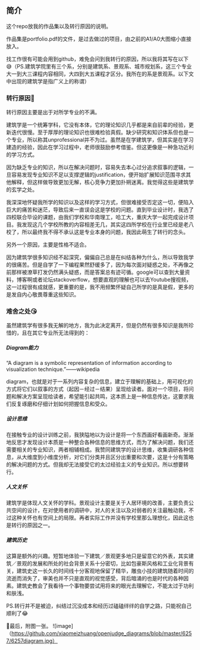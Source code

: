 ## 简介

这个repo放我的作品集以及转行原因的说明。

作品集是portfolio.pdf的文件，是过去做过的项目，由之前的A1/A0大图缩小直接放入。

找工作很有可能会用到github，难免会问到我转行的原因，所以我将其写在以下😅（PS.建筑学院里有三个系，分别是建筑系、景观系、城市规划系，这三个专业大一到大三课程内容相同，大四到大五课程才区分。我所在的系是景观系。以下文中出现的建筑学是指广义上的称谓）

### 转行原因🤔

转行原因主要是出于对所学专业的不满。

建筑学是一个统筹学科，它没有本体，它的理论知识几乎都是来自前辈的经验，更新迭代很慢。至于厚厚的理论知识也很难检验真假。缺少研究和知识体系但也是一个专业，所以称其unprofessional并不为过。虽然是在学建筑学，但其实是在学习建造的经验，因此在学习过程中，老师很鼓励参考借鉴。但这更像是一种急功近利的学习方式。

因为缺乏专业的知识，所以在解决问题时，容易失去本心过分追求叙事的逻辑，一旦容易发现专业知识不足以支撑逻辑的justification，便开始扩展知识范围寻求其他解释，但这样做导致更加无解，核心竞争力更加扑朔迷离。我觉得这些是建筑学的玄学之处。

我深深地怀疑我所学的知识以及这样的学习方式，但很难接受否定这一切，便陷入巨大的痛苦和迷茫，导致后来一直误会这是学校的问题。直到毕业设计时，我选了四校联合毕设的课题，由我们学校和华南理工，哈工大，重庆大学一起完成设计项目。我发现这几个学校所教的内容相差无几，其实这四所学校在行业里已经是老八校了，所以最终我不得不承认这是专业本身的问题，我因此萌生了转行的念头。

另外一个原因，主要是性格不适合。

因为建筑学很多知识经不起深究，偏偏自己总是在纠结各种为什么，所以导致我学的很痛苦。但是自学了一下编程果然舒缓多了，因为每次面对疑惑之处，不再像之前那样被潦草打发仍然满头疑惑，而是答案总有迹可循。google可以查到大量资料，博客啊或者论坛stackoverflow，想要直观的理解也可以去Youtube搜视频，这一过程很有成就感，更重要的是，我不用频繁怀疑自己所学的是真是假，更多的是发自内心敬畏尊重这些知识。

### 难舍之处😘

虽然建筑学有很多我无解的地方，我为此决定离开，但是仍然有很多知识是我所珍惜的，且在其它专业所无法得到的：

##### Diagram能力

“A diagram is a symbolic representation of information according to visualization technique.”——wikipedia

diagram，也就是对于一系列内容复杂的信息，建立于理解的基础上，用可视化的方式将它们以叙事的方式（起因－经过－结果）呈现给读者。面对一个项目，将问题和解决方案呈现给读者，希望能引起共鸣，这本质上是一种信息传达，这要求我们反复琢磨和仔细计划如何把握信息和受众。

##### 设计思维

在接触专业的设计训练之前，我狭隘地以为设计是将一个东西画好看画新奇。渐渐地反思才发现设计本质是一种整合各种信息的思维方式，而为了解决问题，我们还需要相关的专业知识，两者相辅相成。我赞同建筑学的设计思维，收集调研各种信息，从大维度到小维度分析，对它们分类并且区分出重要和次要，这是十分有策略的解决问题的方式。但我却无法接受它的太过经验主义的专业知识。所以想要转行。

##### 人文关怀

建筑学是体现人文关怀的学科。景观设计主要是关于人居环境的改善，主要负责公共空间的设计，在对使用者的调研中，对人的关注以及对弱者的关注最触动我，不过这种关怀也有空间上的局限。再者实际工作并没有学校里那么理想化，因此这也是转行的原因之一。

##### 建筑历史

这算是额外的兴趣。短暂地体验一下建筑／景观更多地只是留意它的外表，其实建筑／景观的发展和所处的社会背景关系十分密切，比如包豪斯风格和工业化背景有关，建筑史这一长久的时间线十分客观地保留了精华，雕虫小技的建筑随着时间的流逝而消失了，审美也并不只是直观的视觉感受，背后暗涌的也是时代的各种因素。建筑史教会了我看待一个事物要尝试用将来的眼光去理解它，不能太过于功利和肤浅。




PS.转行并不是被迫，纠结过沉没成本和经历过磕磕绊绊的自学之路，只能祝自己顺利了😂

👀最后，附图一张。
![image]（https://github.com/xiaomeizhuang/openjudge_diagrams/blob/master/6257/6257diagram.jpg）
